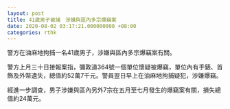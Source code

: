 ```yaml
---
layout: post
title: 41歲男子被捕　涉嫌與區內多宗爆竊案
date: 2020-08-02 03:17:21.000000000 +08:00
categories: rthk
---
```


警方在油麻地拘捕一名41歲男子，涉嫌與區內多宗爆竊案有關。

警方上月三十日接報案指，彌敦道364號一個單位懷疑被爆竊，單位內有手錶、首飾及外幣遺失，總值約52萬7千元。警員翌日早上在油麻地拘捕疑犯，涉嫌爆竊。

經進一步調查，男子涉嫌與區內另外7宗在五月至七月發生的爆竊案有關，損失總值約24萬元。

